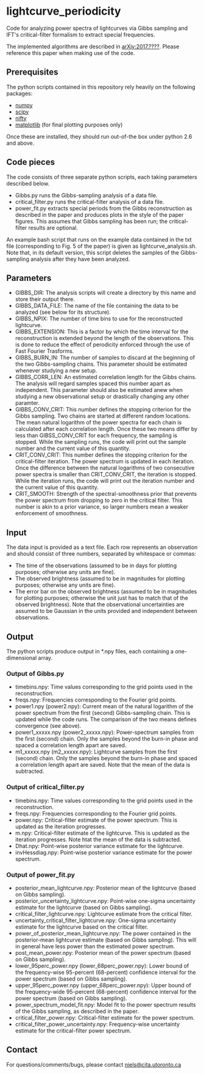 # lightcurve_periodicity

Code for analyzing power spectra of lightcurves via Gibbs sampling and IFT's critical-filter formalism to extract special frequencies.

The implemented algorithms are described in [arXiv:2017.????](http://www.arxiv.org/abs/????). Please reference this paper when making use of the code.


## Prerequisites

The python scripts contained in this repository rely heavily on the following packages:
* [numpy](http://www.numpy.org)
* [scipy](https://www.scipy.org)
* [nifty](http://wwwmpa.mpa-garching.mpg.de/ift/nifty/)
* [matplotlib](http://matplotlib.org) (for final plotting purposes only)

Once these are installed, they should run out-of-the box under python 2.6 and above.


## Code pieces

The code consists of three separate python scripts, each taking parameters described below.
* Gibbs.py runs the Gibbs-sampling analysis of a data file.
* critical_filter.py runs the critical-filter analysis of a data file.
* power_fit.py extracts special periods from the Gibbs reconstruction as described in the paper and produces plots in the style of the paper figures. This assumes that Gibbs sampling has been run; the critical-filter results are optional.

An example bash script that runs on the example data contained in the txt file (corresponding to Fig. 5 of the paper) is given as lightcurve_analysis.sh. Note that, in its default version, this script deletes the samples of the Gibbs-sampling analysis after they have been analyzed.


## Parameters

* GIBBS_DIR: The analysis scripts will create a directory by this name and store their output there.
* GIBBS_DATA_FILE: The name of the file containing the data to be analyzed (see below for its structure).
* GIBBS_NPIX: The number of time bins to use for the reconstructed lightcurve.
* GIBBS_EXTENSION: This is a factor by which the time interval for the reconstruction is extended beyond the length of the observations. This is done to reduce the effect of perodicity enforced through the use of Fast Fourier Trasforms.
* GIBBS_BURN_IN: The number of samples to discard at the beginning of the two Gibbs-sampling chains. This parameter should be estimated whenever studying a new setup.
* GIBBS_CORR_LEN: An estimated correlation length for the Gibbs chains. The analysis will regard samples spaced this number apart as independent. This parameter should also be estimated anew when studying a new observational setup or drastically changing any other paramter.
* GIBBS_CONV_CRIT: This number defines the stopping criterion for the Gibbs sampling. Two chains are started at different random locations. The mean natural logarithm of the power spectra for each chain is calculated after each correlation length. Once these two means differ by less than GIBSS_CONV_CRIT for each frequency, the sampling is stopped. While the sampling runs, the code will print out the sample number and the current value of this quantity.
* CRIT_CONV_CRIT: This number defines the stopping criterion for the critical-filter iteration. The power spectrum is updated in each iteration. Once the difference between the natural logarithms of two consecutive power spectra is smaller than CRIT_CONV_CRIT, the iteration is stopped. While the iteration runs, the code will print out the iteration number and the current value of this quantity.
* CRIT_SMOOTH: Strength of the spectral-smoothness prior that prevents the power spectrum from dropping to zero in the critical filter. This number is akin to a prior variance, so larger numbers mean a weaker enforcement of smoothness.


## Input

The data input is provided as a text file. Each row represents an observation and should consist of three numbers, separated by whitespace or commas:
* The time of the observations (assumed to be in days for plotting purposes; otherwise any units are fine).
* The observed brightness (assumed to be in magnitudes for plotting purposes; otherwise any units are fine).
* The error bar on the observed brightness (assumed to be in magnitudes for plotting purposes; otherwise the unit just has to match that of the observed brightness).
Note that the observational uncertainties are assumed to be Gaussian in the units provided and independent between observations. 


## Output

The python scripts produce output in *.npy files, each containing a one-dimensional array.

### Output of Gibbs.py

* timebins.npy: Time values corresponding to the grid points used in the reconstruction.
* freqs.npy: Frequencies corresponding to the Fourier grid points.
* power1.npy (power2.npy): Current mean of the natural logarithm of the power spectrum from the first (second) Gibbs-sampling chain. This is updated while the code runs. The comparison of the two means defines convergence (see above).
* power1_xxxxx.npy (power2_xxxxx.npy): Power-spectrum samples from the first (second) chain. Only the samples beyond the burn-in phase and spaced a correlation length apart are saved.
* m1_xxxxx.npy (m2_xxxxx.npy): Lightcurve samples from the first (second) chain. Only the samples beyond the burn-in phase and spaced a correlation length apart are saved. Note that the mean of the data is subtracted.


### Output of critical_filter.py

* timebins.npy: Time values corresponding to the grid points used in the reconstruction.
* freqs.npy: Frequencies corresponding to the Fourier grid points.
* power.npy: Critical-filter estimate of the power spectrum. This is updated as the iteration progresses.
* m.npy: Critical-filter estimate of the lightcurve. This is updated as the iteration progresses. Note htat the mean of the data is subtracted.
* Dhat.npy: Point-wise posterior variance estimate for the lightcurve.
* invHessdiag.npy: Point-wise posterior variance estimate for the power spectrum.


### Output of power_fit.py

* posterior_mean_lightcurve.npy: Posterior mean of the lightcurve (based on Gibbs sampling).
* posterior_uncertainty_lightcurve.npy: Point-wise one-sigma uncertainty estimate for the lightcurve (based on Gibbs sampling).
* critical_filter_lightcurve.npy: Lightcurve estimate from the critical filter.
* uncertainty_critical_filter_lightcurve.npy: One-sigma uncertainty estimate for the lightcurve based on the critical filter.
* power_of_posterior_mean_lightcurve.npy: The power contained in the posterior-mean lightcurve estimate (based on Gibbs sampling). This will in general have less power than the estimated power spectrum.
* post_mean_power.npy: Posterior mean of the power spectrum (based on Gibbs sampling).
* lower_95perc_power.npy (lower_68perc_power.npy): Lower bound of the frequency-wise 95-percent (68-percent) confidence interval for the power spectrum (based on Gibbs sampling).
* upper_95perc_power.npy (upper_68perc_power.npy): Upper bound of the frequency-wide 95-percent (68-percent) confidence interval for the power spectrum (based on Gibbs sampling).
* power_spectrum_model_fit.npy: Model fit to the power spectrum results of the Gibbs sampling, as described in the paper.
* critical_filter_power.npy: Critical-filter estimate for the power spectrum.
* critical_filter_power_uncertainty.npy: Frequency-wise uncertainty estimate for the critical-filter power spectrum.


## Contact

For questions/comments/bugs, please contact niels@cita.utoronto.ca
